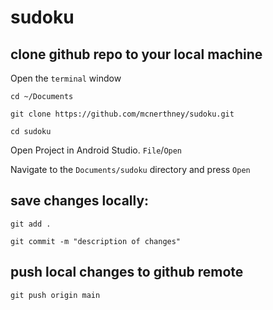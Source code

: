 # sudoku


## clone github repo to your local machine

Open the `terminal` window

`cd ~/Documents`

`git clone https://github.com/mcnerthney/sudoku.git`

`cd sudoku`

Open Project in Android Studio. `File`/`Open`

Navigate to the `Documents/sudoku` directory and press `Open`

## save changes locally:

`git add .`

`git commit -m "description of changes"`

## push local changes to github remote

`git push origin main`
